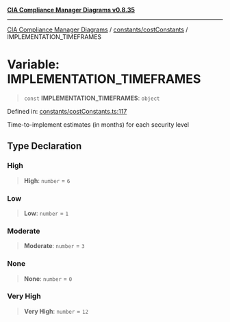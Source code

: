 [**CIA Compliance Manager Diagrams v0.8.35**](../../../README.md)

***

[CIA Compliance Manager Diagrams](../../../modules.md) / [constants/costConstants](../README.md) / IMPLEMENTATION\_TIMEFRAMES

# Variable: IMPLEMENTATION\_TIMEFRAMES

> `const` **IMPLEMENTATION\_TIMEFRAMES**: `object`

Defined in: [constants/costConstants.ts:117](https://github.com/Hack23/cia-compliance-manager/blob/b297770fc62abf558e2711cd029bbbe74e6c5cfb/src/constants/costConstants.ts#L117)

Time-to-implement estimates (in months) for each security level

## Type Declaration

### High

> **High**: `number` = `6`

### Low

> **Low**: `number` = `1`

### Moderate

> **Moderate**: `number` = `3`

### None

> **None**: `number` = `0`

### Very High

> **Very High**: `number` = `12`
